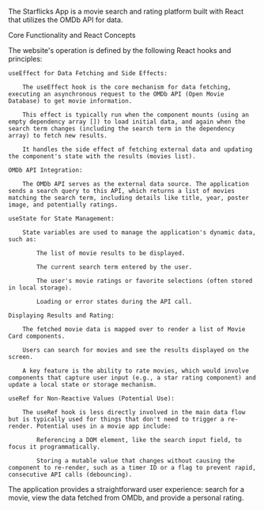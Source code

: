 

The Starflicks App is a movie search and rating platform built with React that utilizes the OMDb API for data.

Core Functionality and React Concepts

The website's operation is defined by the following React hooks and principles:

    useEffect for Data Fetching and Side Effects:

        The useEffect hook is the core mechanism for data fetching, executing an asynchronous request to the OMDb API (Open Movie Database) to get movie information.

        This effect is typically run when the component mounts (using an empty dependency array []) to load initial data, and again when the search term changes (including the search term in the dependency array) to fetch new results.

        It handles the side effect of fetching external data and updating the component's state with the results (movies list).

    OMDb API Integration:

        The OMDb API serves as the external data source. The application sends a search query to this API, which returns a list of movies matching the search term, including details like title, year, poster image, and potentially ratings.

    useState for State Management:

        State variables are used to manage the application's dynamic data, such as:

            The list of movie results to be displayed.

            The current search term entered by the user.

            The user's movie ratings or favorite selections (often stored in local storage).

            Loading or error states during the API call.

    Displaying Results and Rating:

        The fetched movie data is mapped over to render a list of Movie Card components.

        Users can search for movies and see the results displayed on the screen.

        A key feature is the ability to rate movies, which would involve components that capture user input (e.g., a star rating component) and update a local state or storage mechanism.

    useRef for Non-Reactive Values (Potential Use):

        The useRef hook is less directly involved in the main data flow but is typically used for things that don't need to trigger a re-render. Potential uses in a movie app include:

            Referencing a DOM element, like the search input field, to focus it programmatically.

            Storing a mutable value that changes without causing the component to re-render, such as a timer ID or a flag to prevent rapid, consecutive API calls (debouncing).

The application provides a straightforward user experience: search for a movie, view the data fetched from OMDb, and provide a personal rating.
